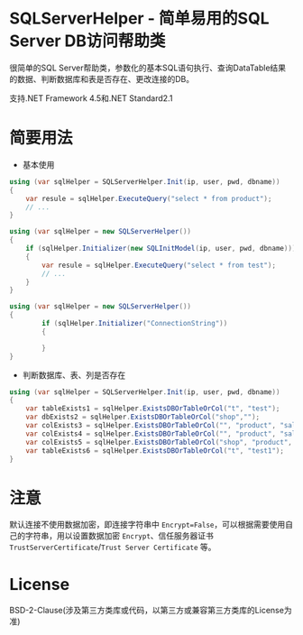 

# SQLServerHelper - 简单易用的SQL Server DB访问帮助类

很简单的SQL Server帮助类，参数化的基本SQL语句执行、查询DataTable结果的数据、判断数据库和表是否存在、更改连接的DB。

支持.NET Framework 4.5和.NET Standard2.1

# 简要用法

- 基本使用

```cs
using (var sqlHelper = SQLServerHelper.Init(ip, user, pwd, dbname))
{
    var resule = sqlHelper.ExecuteQuery("select * from product");
    // ...
}
```

```cs           
using (var sqlHelper = new SQLServerHelper())
{
    if (sqlHelper.Initializer(new SQLInitModel(ip, user, pwd, dbname)))
    {
        var resule = sqlHelper.ExecuteQuery("select * from test");
        // ...
    }
}
```


```cs
using (var sqlHelper = new SQLServerHelper())
{
        if (sqlHelper.Initializer("ConnectionString"))
        {

        }
}
```

- 判断数据库、表、列是否存在

```cs
using (var sqlHelper = SQLServerHelper.Init(ip, user, pwd, dbname))
{
    var tableExists1 = sqlHelper.ExistsDBOrTableOrCol("t", "test");
    var dbExists2 = sqlHelper.ExistsDBOrTableOrCol("shop","");
    var colExists3 = sqlHelper.ExistsDBOrTableOrCol("", "product", "sale_price");
    var colExists4 = sqlHelper.ExistsDBOrTableOrCol("", "product", "sale_price_No");
    var colExists5 = sqlHelper.ExistsDBOrTableOrCol("shop", "product", "sale_price");
    var tableExists6 = sqlHelper.ExistsDBOrTableOrCol("t", "test1");
}
```

# 注意

默认连接不使用数据加密，即连接字符串中 `Encrypt=False`，可以根据需要使用自己的字符串，用以设置数据加密 `Encrypt`、信任服务器证书 `TrustServerCertificate`/`Trust Server Certificate` 等。

# License

BSD-2-Clause(涉及第三方类库或代码，以第三方或兼容第三方类库的License为准)
